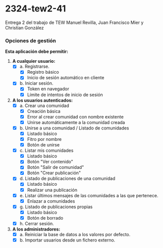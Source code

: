 # 2324-tew2-41
Entrega 2 del trabajo de TEW Manuel Revilla, Juan Francisco Mier y Christian González

### Opciones de gestión

**Esta aplicación debe permitir:**

1. **A cualquier usuario:**
   - [x] a. Registrarse.
     - [x] Registro básico
     - [x] Inicio de sesión automático en cliente
   - [x] b. Iniciar sesión.
     - [x] Token en navegador
     - [x] Límite de intentos de inicio de sesión

2. **A los usuarios autenticados:**
   - [x] a. Crear una comunidad
     - [x] Creación básica
     - [x] Error al crear comunidad con nombre existente
     - [x] Unirse automáticamente a la comunidad creada
   - [x] b. Unirse a una comunidad / Listado de comunidades
     - [x] Listado básico
     - [x] Fitro por nombre
     - [x] Botón de unirse
   - [x] c. Listar mis comunidades
     - [x] Listado básico
     - [x] Botón "Ver contenido"
     - [x] Botón "Salir de comunidad"
     - [x] Botón "Crear publicación"
   - [x] d. Listado de publicaciones de una comunidad
     - [x] Listado básico
     - [x] Realizar una publicación
   - [x] e. Listar últimos mensajes de las comunidades a las que pertenece.
     - [x] Enlazar a comunidades
   - [x] g. Listado de publicaciones propias
     - [x] Listado básico
     - [x] Botón de borrado
   - [x] h. Cerrar sesión.

3. **A los administradores:**
   - [x] a. Reiniciar la base de datos a los valores por defecto.
   - [x] b. Importar usuarios desde un fichero externo.
